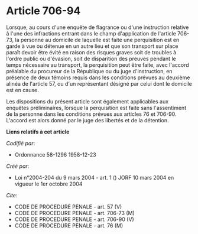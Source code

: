# Article 706-94

Lorsque, au cours d'une enquête de flagrance ou d'une instruction relative à l'une des infractions entrant dans le champ
d'application de l'article 706-73, la personne au domicile de laquelle est faite une perquisition est en garde à vue ou
détenue en un autre lieu et que son transport sur place paraît devoir être évité en raison des risques graves soit de
troubles à l'ordre public ou d'évasion, soit de disparition des preuves pendant le temps nécessaire au transport, la
perquisition peut être faite, avec l'accord préalable du procureur de la République ou du juge d'instruction, en présence de
deux témoins requis dans les conditions prévues au deuxième alinéa de l'article 57, ou d'un représentant désigné par celui
dont le domicile est en cause.

Les dispositions du présent article sont également applicables aux enquêtes préliminaires, lorsque la perquisition est faite
sans l'assentiment de la personne dans les conditions prévues aux articles 76 et 706-90. L'accord est alors donné par le juge
des libertés et de la détention.

**Liens relatifs à cet article**

_Codifié par_:

  - Ordonnance 58-1296 1958-12-23

_Créé par_:

  - Loi n°2004-204 du 9 mars 2004 - art. 1 () JORF 10 mars 2004 en vigueur le 1er octobre 2004

_Cite_:

  - CODE DE PROCEDURE PENALE - art. 57 (V)
  - CODE DE PROCEDURE PENALE - art. 706-73 (M)
  - CODE DE PROCEDURE PENALE - art. 706-90 (V)
  - CODE DE PROCEDURE PENALE - art. 76 (M)
